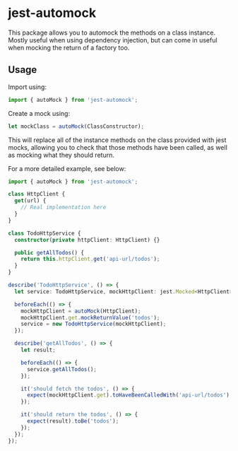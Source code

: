 # jest-automock

This package allows you to automock the methods on a class instance. Mostly useful when using dependency injection, but can come in useful when mocking the return of a factory too.

## Usage

Import using:

```typescript
import { autoMock } from 'jest-automock';
```

Create a mock using:

```typescript
let mockClass = autoMock(ClassConstructor);
```

This will replace all of the instance methods on the class provided with jest mocks, allowing you to check that those methods have been called, as well as mocking what they should return.

For a more detailed example, see below:

```typescript
import { autoMock } from 'jest-automock';

class HttpClient {
  get(url) {
    // Real implementation here
  }
}

class TodoHttpService {
  constructor(private httpClient: HttpClient) {}

  public getAllTodos() {
    return this.httpClient.get('api-url/todos');
  }
}

describe('TodoHttpService', () => {
  let service: TodoHttpService, mockHttpClient: jest.Mocked<HttpClient>;

  beforeEach(() => {
    mockHttpClient = autoMock(HttpClient);
    mockHttpClient.get.mockReturnValue('todos');
    service = new TodoHttpService(mockHttpClient);
  });

  describe('getAllTodos', () => {
    let result;

    beforeEach(() => {
      service.getAllTodos();
    });

    it('should fetch the todos', () => {
      expect(mockHttpClient.get).toHaveBeenCalledWith('api-url/todos');
    });

    it('should return the todos', () => {
      expect(result).toBe('todos');
    });
  });
});
```
